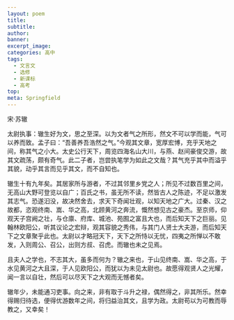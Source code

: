 ```yaml
---
layout: poem
title: 
subtitle: 
author: 
banner: 
excerpt_image: 
categories: 高中
tags:
  - 文言文
  - 选修
  - 新课标
  - 高考
top: 
meta: Springfield
---
```


宋·苏辙

太尉执事：辙生好为文，思之至深。以为文者气之所形，然文不可以学而能，气可以养而致。孟子曰：“吾善养吾浩然之气。”今观其文章，宽厚宏博，充乎天地之间，称其气之小大。太史公行天下，周览四海名山大川，与燕、赵间豪俊交游，故其文疏荡，颇有奇气。此二子者，岂尝执笔学为如此之文哉？其气充乎其中而溢乎其貌，动乎其言而见乎其文，而不自知也。

辙生十有九年矣。其居家所与游者，不过其邻里乡党之人；所见不过数百里之间，无高山大野可登览以自广；百氏之书，虽无所不读，然皆古人之陈迹，不足以激发其志气。恐遂汩没，故决然舍去，求天下奇闻壮观，以知天地之广大。过秦、汉之故都，恣观终南、嵩、华之高，北顾黄河之奔流，慨然想见古之豪杰。至京师，仰观天子宫阙之壮，与仓廪、府库、城池、苑囿之富且大也，而后知天下之巨丽。见翰林欧阳公，听其议论之宏辩，观其容貌之秀伟，与其门人贤士大夫游，而后知天下之文章聚乎此也。太尉以才略冠天下，天下之所恃以无忧，四夷之所惮以不敢发，入则周公、召公，出则方叔、召虎。而辙也未之见焉。

且夫人之学也，不志其大，虽多而何为？辙之来也，于山见终南、嵩、华之高，于水见黄河之大且深，于人见欧阳公，而犹以为未见太尉也。故愿得观贤人之光耀，闻一言以自壮，然后可以尽天下之大观而无憾者矣。

辙年少，未能通习吏事。向之来，非有取于斗升之禄，偶然得之，非其所乐。然幸得赐归待选，便得优游数年之间，将归益治其文，且学为政。太尉苟以为可教而辱教之，又幸矣！